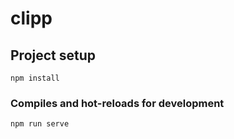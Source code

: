 # clipp

## Project setup
```
npm install
```

### Compiles and hot-reloads for development
```
npm run serve
```

